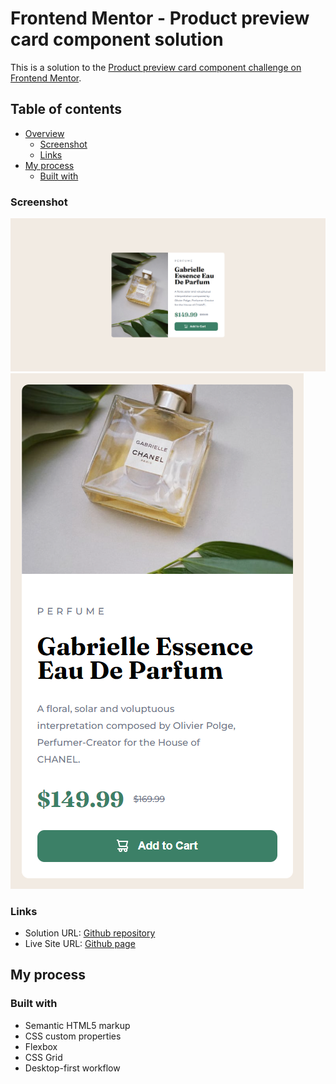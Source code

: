 # Frontend Mentor - Product preview card component solution

This is a solution to the [Product preview card component challenge on Frontend Mentor](https://www.frontendmentor.io/challenges/product-preview-card-component-GO7UmttRfa).

## Table of contents

- [Overview](#overview)
  - [Screenshot](#screenshot)
  - [Links](#links)
- [My process](#my-process)
  - [Built with](#built-with)

### Screenshot

![Desktop](./screenshots/desktop.png)
![Mobile](./screenshots/mobile.png)

### Links

- Solution URL: [Github repository](https://github.com/Ryszawy/product-preview-card-component-main)
- Live Site URL: [Github page](https://ryszawy.github.io/product-preview-card-component-main/)

## My process

### Built with

- Semantic HTML5 markup
- CSS custom properties
- Flexbox
- CSS Grid
- Desktop-first workflow
